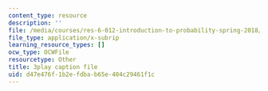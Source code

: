 ```yaml
---
content_type: resource
description: ''
file: /media/courses/res-6-012-introduction-to-probability-spring-2018/d47e476f1b2efdbab65e404c29461f1c_UZOT_ddWpco.srt
file_type: application/x-subrip
learning_resource_types: []
ocw_type: OCWFile
resourcetype: Other
title: 3play caption file
uid: d47e476f-1b2e-fdba-b65e-404c29461f1c
---
```

